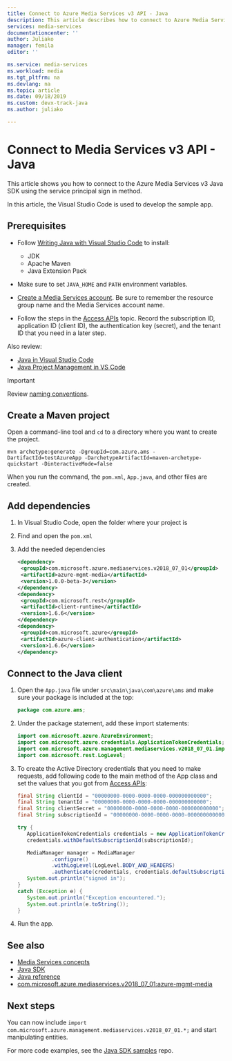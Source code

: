 ```yaml
---
title: Connect to Azure Media Services v3 API - Java
description: This article describes how to connect to Azure Media Services v3 API with Java.
services: media-services
documentationcenter: ''
author: Juliako
manager: femila
editor: ''

ms.service: media-services
ms.workload: media
ms.tgt_pltfrm: na
ms.devlang: na
ms.topic: article
ms.date: 09/18/2019
ms.custom: devx-track-java
ms.author: juliako

---
```

# Connect to Media Services v3 API - Java

This article shows you how to connect to the Azure Media Services v3 Java SDK using the service principal sign in method.

In this article, the Visual Studio Code is used to develop the sample app.

## Prerequisites

- Follow [Writing Java with Visual Studio Code](https://code.visualstudio.com/docs/java/java-tutorial) to install:

   - JDK
   - Apache Maven
   - Java Extension Pack
- Make sure to set `JAVA_HOME` and `PATH` environment variables.
- [Create a Media Services account](./create-account-howto.md). Be sure to remember the resource group name and the Media Services account name.
- Follow the steps in the [Access APIs](./access-api-howto.md) topic. Record the subscription ID, application ID (client ID), the authentication key (secret), and the tenant ID that you need in a later step.

Also review:

- [Java in Visual Studio Code](https://code.visualstudio.com/docs/languages/java)
- [Java Project Management in VS Code](https://code.visualstudio.com/docs/java/java-project)

> [!IMPORTANT]
> Review [naming conventions](media-services-apis-overview.md#naming-conventions).

## Create a Maven project

Open a command-line tool and `cd` to a directory where  you want to create the project.
    
```
mvn archetype:generate -DgroupId=com.azure.ams -DartifactId=testAzureApp -DarchetypeArtifactId=maven-archetype-quickstart -DinteractiveMode=false
```

When you run the command, the `pom.xml`, `App.java`, and other files are created. 

## Add dependencies

1. In Visual Studio Code, open the folder where your project is
1. Find and open the `pom.xml`
1. Add the needed dependencies

    ```xml
   <dependency>
     <groupId>com.microsoft.azure.mediaservices.v2018_07_01</groupId>
     <artifactId>azure-mgmt-media</artifactId>
     <version>1.0.0-beta-3</version>
   </dependency>
   <dependency>
     <groupId>com.microsoft.rest</groupId>
     <artifactId>client-runtime</artifactId>
     <version>1.6.6</version>
   </dependency>
   <dependency>
     <groupId>com.microsoft.azure</groupId>
     <artifactId>azure-client-authentication</artifactId>
     <version>1.6.6</version>
   </dependency>
    ```

## Connect to the Java client

1. Open the `App.java` file under `src\main\java\com\azure\ams` and make sure your package is included at the top:

    ```java
    package com.azure.ams;
    ```
1. Under the package statement, add these import statements:
   
   ```java
   import com.microsoft.azure.AzureEnvironment;
   import com.microsoft.azure.credentials.ApplicationTokenCredentials;
   import com.microsoft.azure.management.mediaservices.v2018_07_01.implementation.MediaManager;
   import com.microsoft.rest.LogLevel;
   ```
1. To create the Active Directory credentials that you need to make requests, add following code to the main method of the App class and set the values that you got from [Access APIs](./access-api-howto.md):
   
   ```java
   final String clientId = "00000000-0000-0000-0000-000000000000";
   final String tenantId = "00000000-0000-0000-0000-000000000000";
   final String clientSecret = "00000000-0000-0000-0000-000000000000";
   final String subscriptionId = "00000000-0000-0000-0000-000000000000";

   try {
      ApplicationTokenCredentials credentials = new ApplicationTokenCredentials(clientId, tenantId, clientSecret, AzureEnvironment.AZURE);
      credentials.withDefaultSubscriptionId(subscriptionId);

      MediaManager manager = MediaManager
              .configure()
              .withLogLevel(LogLevel.BODY_AND_HEADERS)
              .authenticate(credentials, credentials.defaultSubscriptionId());
      System.out.println("signed in");
   }
   catch (Exception e) {
      System.out.println("Exception encountered.");
      System.out.println(e.toString());
   }
   ```
1. Run the app.

## See also

- [Media Services concepts](concepts-overview.md)
- [Java SDK](https://aka.ms/ams-v3-java-sdk)
- [Java reference](https://aka.ms/ams-v3-java-ref)
- [com.microsoft.azure.mediaservices.v2018_07_01:azure-mgmt-media](https://search.maven.org/artifact/com.microsoft.azure.mediaservices.v2018_07_01/azure-mgmt-media/1.0.0-beta/jar)

## Next steps

You can now include `import com.microsoft.azure.management.mediaservices.v2018_07_01.*;` and start manipulating entities.

For more code examples, see the [Java SDK samples](/samples/azure-samples/media-services-v3-java/azure-media-services-v3-samples-using-java/) repo.
